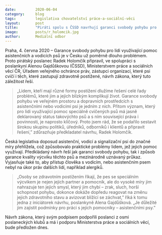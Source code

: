 ```yaml
---
date:         2020-06-04
category:     blog
tags:         legislativa chovatelství práce-a-sociální-věci
layout:       post
title:        "Piráti spolu s ČSSD navrhují garanci svobody pohybu pro lidi využívající pomoc asistenčních a vodících psů"
image:        posts/r_holomcik.jpg
author:       Mediální odbor
---  
```




Praha, 4. června 2020 – Garance svobody pohybu pro lidi využívající pomoc asistenčních a vodicích psů je v Česku už poměrně dlouho problémem. Proto pirátský poslanec Radek Holomčík připravil, ve spolupráci s poslankyní Alenou Gajdůškovou (ČSSD), Ministerstvem práce a sociálních věcí ČR, Úřadem veřejného ochránce práv, zástupci organizací, které psi cvičí i těch, které zastupují zdravotně postižené, návrh zákona, který tuto záležitost řeší.

> „Lidem, kteří mají různé formy postižení dlužíme řešení celé řady problémů, které jim a jejich blízkým komplikují život. Garance svobody pohybu ve veřejném prostoru a dopravních prostředcích s asistenčními nebo vodicími psi je jedním z nich. Přitom význam, který pro lidi využívající pomoc speciálně cvičených psů má jasně deklarovaný status takovýchto psů a s ním související práva i povinnosti, je naprosto klíčový. Proto jsem rád, že se podařilo sestavit širokou skupinu politiků, úředníků, odborníků i klientů a připravit řešení,” zdůrazňuje předkladatel návrhu, Radek Holomčík.

Česká legislativa doposud asistenční, vodicí a signalizační psi do značné míry přehlížela, což způsobovalo praktické problémy lidem, jež jejich pomoc využívají. Předkládaný návrh řeší jak garanci svobody pohybu, tak i způsob garance kvality výcviku těchto psů a mezinárodně uznávaný průkaz. Vyjasňuje také to, aby přístup člověka s vodicím, nebo asistenčním psem nebyl na úkor práv dalších lidí, například alergiků.

> „Osoby se zdravotním postižením říkají, že pes se speciálním výcvikem je nejen jejich partner a pomocník, ale do vysoké míry jim nahrazuje ten jejich smysl, který jim chybí – zrak, sluch, horší schopnost pohybu, dokonce dokáže dopředu reagovat na změnu jejich zdravotního stavu a avizovat blížící se záchvat,” říká k tomu jedna z iniciátorek návrhu, poslankyně Alena Gajdůšková. „Je důležité jim zajistit podmínky pro práci s jejich pomocníky – asistenčními psy.”

 
Návrh zákona, který svým podpisem podpořili poslanci z osmi poslaneckých klubů a má i podporu Ministerstva práce a sociálních věcí, bude předložen dnes.
